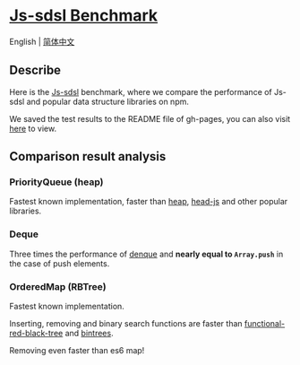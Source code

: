 # [Js-sdsl Benchmark](https://github.com/js-sdsl/benchmark)

English | [简体中文](https://github.com/js-sdsl/benchmark/blob/main/README.zh-CN.md)

## Describe

Here is the [Js-sdsl](https://github.com/js-sdsl/js-sdsl) benchmark, where we compare the performance of Js-sdsl and popular data structure libraries on npm.

We saved the test results to the README file of gh-pages, you can also visit [here](https://js-sdsl.github.io/#/test/benchmark-result) to view.

## Comparison result analysis

### PriorityQueue (heap)

Fastest known implementation, faster than [heap](http://npmjs.com/package/heap), [head-js](http://npmjs.com/package/heap-js) and other popular libraries.

### Deque

Three times the performance of [denque](https://npmjs.com/package/denque) and **nearly equal to `Array.push`** in the case of push elements.

### OrderedMap (RBTree)

Fastest known implementation.

Inserting, removing and binary search functions are faster than [functional-red-black-tree](https://npmjs.com/package/functional-red-black-tree) and [bintrees](https://npmjs.com/package/bintrees).

Removing even faster than es6 map!
